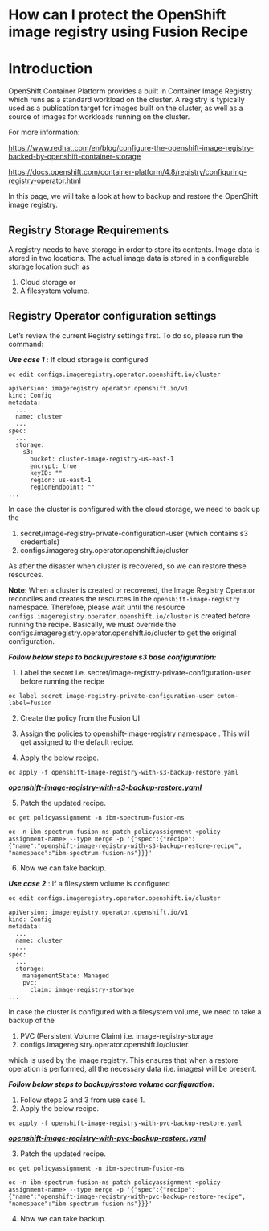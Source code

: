 # How can I protect the OpenShift  image registry using Fusion Recipe



# Introduction 

OpenShift Container Platform provides a built in Container Image Registry which runs as a standard workload on the cluster. A registry is typically used as a publication target for images built on the cluster, as well as a source of images for workloads running on the cluster.

For more information:

https://www.redhat.com/en/blog/configure-the-openshift-image-registry-backed-by-openshift-container-storage

https://docs.openshift.com/container-platform/4.8/registry/configuring-registry-operator.html


In this page, we will take a look at how to backup and restore the OpenShift image registry.


## Registry Storage Requirements

A registry needs to have storage in order to store its contents. Image data is stored in two locations. The actual image data is stored in a configurable storage location such as 
1.	Cloud storage 	or 
2.	A filesystem volume.


## Registry Operator configuration settings
Let’s review the current Registry settings first. To do so, please run the command:

***Use case 1*** :  If cloud storage is configured
```
oc edit configs.imageregistry.operator.openshift.io/cluster
```

```
apiVersion: imageregistry.operator.openshift.io/v1
kind: Config
metadata:
  ...
  name: cluster
  ...
spec:
  ...
  storage:
    s3:
      bucket: cluster-image-registry-us-east-1
      encrypt: true
      keyID: ""
      region: us-east-1
      regionEndpoint: ""
...
```

In case the cluster is configured with the cloud storage, we need to back up the 
1.	secret/image-registry-private-configuration-user (which contains s3 credentials)
2.	configs.imageregistry.operator.openshift.io/cluster


As after the disaster when cluster is recovered, so we can restore these resources.

**Note**: When a cluster is created or recovered, the Image Registry Operator reconciles and creates the resources in the `openshift-image-registry` namespace. Therefore, please wait until the resource `configs.imageregistry.operator.openshift.io/cluster` is created before running the recipe.
Basically, we must override the configs.imageregistry.operator.openshift.io/cluster to get the original configuration.


***Follow below steps to backup/restore s3 base configuration:***

1. Label the secret i.e. secret/image-registry-private-configuration-user before running the recipe
```
oc label secret image-registry-private-configuration-user cutom-label=fusion
```
2. Create the policy from the Fusion UI 

3. Assign the policies to openshift-image-registry namespace . This will get assigned to the default recipe.

4. Apply the below recipe.
```
oc apply -f openshift-image-registry-with-s3-backup-restore.yaml
```
***[openshift-image-registry-with-s3-backup-restore.yaml](recipes/openshift-image-registry-with-s3-backup-restore.yaml)***

5. Patch the updated recipe.
```
oc get policyassignment -n ibm-spectrum-fusion-ns
```

```
oc -n ibm-spectrum-fusion-ns patch policyassignment <policy-assignment-name> --type merge -p '{"spec":{"recipe":{"name":"openshift-image-registry-with-s3-backup-restore-recipe", "namespace":"ibm-spectrum-fusion-ns"}}}'
```

6. Now we can take backup. 


***Use case 2*** :  If a filesystem volume is configured
```
oc edit configs.imageregistry.operator.openshift.io/cluster
```

```
apiVersion: imageregistry.operator.openshift.io/v1
kind: Config
metadata:
  ...
  name: cluster
  ...
spec:
  ...
  storage:
    managementState: Managed
    pvc:
      claim: image-registry-storage
...
```

In case the cluster is configured with a filesystem volume, we need to take a backup of the
1.	 PVC (Persistent Volume Claim) i.e. image-registry-storage
2.	configs.imageregistry.operator.openshift.io/cluster

which is used by the image registry.
This ensures that when a restore operation is performed, all the necessary data (i.e. images) will be present.


***Follow below steps to backup/restore volume configuration:***

1.	Follow steps 2 and 3 from use case 1.
2.	Apply the below recipe.
```
oc apply -f openshift-image-registry-with-pvc-backup-restore.yaml
```

***[openshift-image-registry-with-pvc-backup-restore.yaml](recipes/openshift-image-registry-with-pvc-backup-restore.yaml)***

3.	Patch the updated recipe.
```
oc get policyassignment -n ibm-spectrum-fusion-ns
```
```
oc -n ibm-spectrum-fusion-ns patch policyassignment <policy-assignment-name> --type merge -p '{"spec":{"recipe":{"name":"openshift-image-registry-with-pvc-backup-restore-recipe", "namespace":"ibm-spectrum-fusion-ns"}}}'
```

4.	Now we can take backup.
